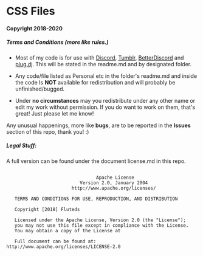 # **CSS Files**

#### Copyright 2018-2020

##### Terms and Conditions (more like rules.)

- Most of my code is for use with [Discord](https://discord.com), [Tumblr](https://tumblr.com), [BetterDiscord](https://github.com/Jiiks/BetterDiscordApp) and [plug.dj](https://plug.dj). This will be stated in the readme.md and by designated folder. 

- Any code/file listed as Personal etc in the folder's readme.md and inside the code Is **NOT** available for redistribution and will probably be unfinished/bugged. 

- Under **no circumstances** may you redistribute under any other name or edit my work without permission. If you do want to work on them, that's great! Just please let me know! 

Any unusual happenings, more like **bugs**, are to be reported in the **Issues** section of this repo, thank you! :) 


##### Legal Stuff:

A full version can be found under the document license.md in this repo.

```

                                 Apache License
                           Version 2.0, January 2004
                        http://www.apache.org/licenses/

   TERMS AND CONDITIONS FOR USE, REPRODUCTION, AND DISTRIBUTION

   Copyright [2018] Fluteds

   Licensed under the Apache License, Version 2.0 (the "License");
   you may not use this file except in compliance with the License.
   You may obtain a copy of the License at

   Full document can be found at: http://www.apache.org/licenses/LICENSE-2.0

```


 

